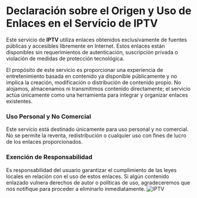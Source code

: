 <h1>Declaración sobre el Origen y Uso de Enlaces en el Servicio de IPTV</h1>

Este servicio de <strong>IPTV</strong> utiliza enlaces obtenidos exclusivamente de fuentes públicas y accesibles libremente en Internet. Estos enlaces están disponibles sin requerimientos de autenticación, suscripción privada o violación de medidas de protección tecnológica.

El propósito de este servicio es proporcionar una experiencia de entretenimiento basada en contenido ya disponible públicamente y no implica la creación, modificación o distribución de contenido propio. No alojamos, almacenamos ni transmitimos contenido directamente; el servicio actúa únicamente como una herramienta para integrar y organizar enlaces existentes.

<h3>Uso Personal y No Comercial</h3>
Este servicio está destinado únicamente para uso personal y no comercial. No se permite la reventa, redistribución o cualquier uso con fines de lucro de los enlaces proporcionados.

<h3>Exención de Responsabilidad</h3>
Es responsabilidad del usuario garantizar el cumplimiento de las leyes locales en relación con el uso de estos enlaces. Si algún contenido enlazado vulnera derechos de autor o políticas de uso, agradeceremos que nos notifique para proceder a eliminarlo inmediatamente.

<img src="https://blogger.googleusercontent.com/img/b/R29vZ2xl/AVvXsEgg_0Ic6SjzZHxc_IvrVhkDvEl5MHla9BuJYhtv8eAY7micHjREvNPTKi1HaBnzI8n-lP_o-3e305jLUSIzr9xKnjF6RvvE6ZXR_qumHpnF67SsOaOGg_4KkxZa0TWX24CJozHHSsE_UvE3/s640/lista-canales-iptv-pachinn-sin-geobloqueo-actualizadas-smart-tv-ssiptv-android-pc.jpg" alt="IPTV" />
